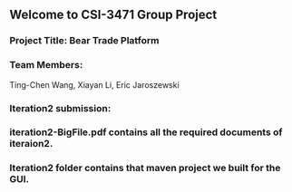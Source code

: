 ## Welcome to CSI-3471 Group Project

### Project Title: Bear Trade Platform

### Team Members:
Ting-Chen Wang, Xiayan Li, Eric Jaroszewski
### Iteration2 submission:
### iteration2-BigFile.pdf contains all the required documents of iteraion2.
### Iteration2 folder contains that maven project we built for the GUI. 
